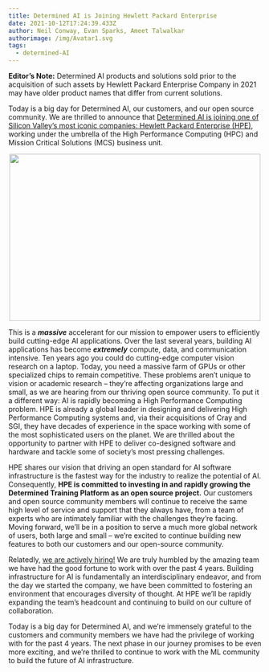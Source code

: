 ```yaml
---
title: Determined AI is Joining Hewlett Packard Enterprise
date: 2021-10-12T17:24:39.433Z
author: Neil Conway, Evan Sparks, Ameet Talwalkar
authorimage: /img/Avatar1.svg
tags:
  - determined-AI
---
```



**Editor’s Note:** Determined AI products and solutions sold prior to the acquisition of such assets by Hewlett Packard Enterprise Company in 2021 may have older product names that differ from current solutions. 

Today is a big day for Determined AI, our customers, and our open source community. We are thrilled to announce that [Determined AI is joining one of Silicon Valley’s most iconic companies: Hewlett Packard Enterprise (HPE)](https://www.hpe.com/us/en/newsroom/press-release/2021/06/hewlett-packard-enterprise-acquires-determined-ai-to-accelerate-artificial-intelligence-innovation-with-fast-and-simple-machine-learning-modeling.html), working under the umbrella of the High Performance Computing (HPC) and Mission Critical Solutions (MCS) business unit.

<center><img src="/img/hpe-logo.png" width="500" height="333"></center>

This is a ***massive*** accelerant for our mission to empower users to efficiently build cutting-edge AI applications. Over the last several years, building AI applications has become ***extremely*** compute, data, and communication intensive. Ten years ago you could do cutting-edge computer vision research on a laptop. Today, you need a massive farm of GPUs or other specialized chips to remain competitive. These problems aren’t unique to vision or academic research – they’re affecting organizations large and small, as we are hearing from our thriving open source community. To put it a different way: AI is rapidly becoming a High Performance Computing problem. HPE is already a global leader in designing and delivering High Performance Computing systems and, via their acquisitions of Cray and SGI, they have decades of experience in the space working with some of the most sophisticated users on the planet. We are thrilled about the opportunity to partner with HPE to deliver co-designed software and hardware and tackle some of society’s most pressing challenges.

HPE shares our vision that driving an open standard for AI software infrastructure is the fastest way for the industry to realize the potential of AI. Consequently, **HPE is committed to investing in and rapidly growing the Determined Training Platform as an open source project.** Our customers and open source community members will continue to receive the same high level of service and support that they always have, from a team of experts who are intimately familiar with the challenges they’re facing. Moving forward, we’ll be in a position to serve a much more global network of users, both large and small – we’re excited to continue building new features to both our customers and our open-source community.

Relatedly, [we are actively hiring!](https://www.determined.ai/careers) We are truly humbled by the amazing team we have had the good fortune to work with over the past 4 years. Building infrastructure for AI is fundamentally an interdisciplinary endeavor, and from the day we started the company, we have been committed to fostering an environment that encourages diversity of thought. At HPE we’ll be rapidly expanding the team’s headcount and continuing to build on our culture of collaboration.

Today is a big day for Determined AI, and we’re immensely grateful to the customers and community members we have had the privilege of working with for the past 4 years. The next phase in our journey promises to be even more exciting, and we’re thrilled to continue to work with the ML community to build the future of AI infrastructure.